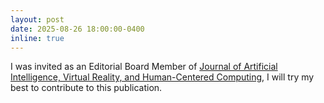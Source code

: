 ```yaml
---
layout: post
date: 2025-08-26 18:00:00-0400
inline: true
---
```


I was invited as an Editorial Board Member of <a href="https://www.primeopenaccess.com/international-journals/journal-of-artificial-intelligence-virtual-reality-and-humancentered-computing-current-issue.asp">Journal of Artificial Intelligence, Virtual Reality, and Human-Centered Computing</a>, I will try my best to contribute to this publication.